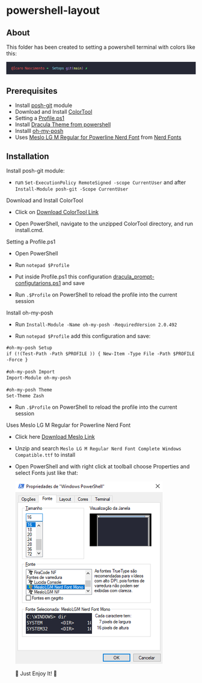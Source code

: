 # powershell-layout


## About

This folder has been created to setting a powershell terminal
with colors like this:

![MyPowershell][img-mypowershell]


## Prerequisites

- Install [posh-git](https://github.com/dahlbyk/posh-git) module
- Download and Install [ColorTool](https://github.com/microsoft/terminal/releases/tag/1904.29002)
- Setting a [Profile.ps1](https://ss64.com/ps/syntax-profile.html)
- Install [Dracula Theme from powershell](https://github.com/dracula/powershell/blob/master/INSTALL.md)
- Installl [oh-my-posh](https://github.com/JanDeDobbeleer/oh-my-posh)
- Uses [Meslo LG M Regular for Powerline Nerd Font](https://github.com/ryanoasis/nerd-fonts/releases/download/v2.1.0/Meslo.zip) from [Nerd Fonts](https://www.nerdfonts.com/font-downloads)

## Installation

Install posh-git module:

- run `Set-ExecutionPolicy RemoteSigned -scope CurrentUser`   and after `Install-Module posh-git -Scope CurrentUser`



Download and Install ColorTool 

- Click on [Download ColorTool Link](https://raw.githubusercontent.com/waf/dracula-cmd/master/dist/ColorTool.zip)

- Open PowerShell, navigate to the unzipped ColorTool directory, and run install.cmd.



Setting a Profile.ps1

- Open PowerShell 

- Run `notepad $Profile`

- Put inside Profile.ps1 this configuration [dracula_prompt-configutarions.ps1](https://github.com/dracula/powershell/blob/master/theme/dracula-prompt-configuration.ps1) and save

- Run `.$Profile` on PowerShell to reload the profile into the current session


Install oh-my-posh

- Run `Install-Module -Name oh-my-posh -RequiredVersion 2.0.492	`

- Run `notepad $Profile`  add this configuration and save:

```
#oh-my-posh Setup
if (!(Test-Path -Path $PROFILE )) { New-Item -Type File -Path $PROFILE -Force }

#oh-my-posh Import
Import-Module oh-my-posh

#oh-my-posh Theme 
Set-Theme Zash

```

- Run `.$Profile` on PowerShell to reload the profile into the current session

Uses Meslo LG M Regular for Powerline Nerd Font

- Click here [Download Meslo Link](https://github.com/ryanoasis/nerd-fonts/releases/download/v2.1.0/Meslo.zip)

- Unzip and search `Meslo LG M Regular Nerd Font Complete Windows Compatible.ttf` to install 

- Open PowerShell and with right click at toolball choose Properties and select Fonts just like that:

    ![PowershellConfigs][img-powershellconfigs]


    🎉 Just Enjoy It! 🥰


[img-mypowershell]: img/mypowershell.png
[img-powershellconfigs]: img/powershellconfigs.png
